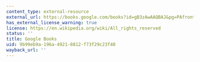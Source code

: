 ```yaml
---
content_type: external-resource
external_url: https://books.google.com/books?id=gB3zAwAAQBAJ&pg=PAfrontcover#v=onepage&q&f=false
has_external_license_warning: true
license: https://en.wikipedia.org/wiki/All_rights_reserved
status: ''
title: Google Books
uid: 9b99eb9a-196a-4921-8812-f73f29c23f40
wayback_url: ''
---
```

